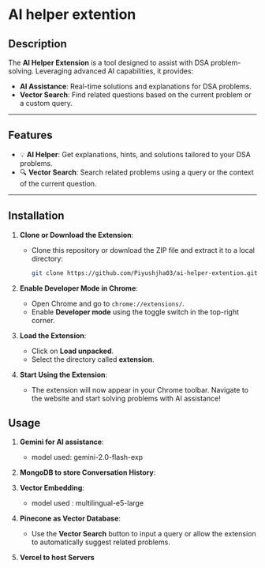 # AI helper extention

## Description

The **AI Helper Extension** is a tool designed to assist with DSA problem-solving. Leveraging advanced AI capabilities, it provides:

- **AI Assistance**: Real-time solutions and explanations for DSA problems.
- **Vector Search**: Find related questions based on the current problem or a custom query.

---

## Features

- 💡 **AI Helper**: Get explanations, hints, and solutions tailored to your DSA problems.
- 🔍 **Vector Search**: Search related problems using a query or the context of the current question.

---

## Installation

1. **Clone or Download the Extension**:

   - Clone this repository or download the ZIP file and extract it to a local directory:
     ```bash
     git clone https://github.com/Piyushjha03/ai-helper-extention.git
     ```

2. **Enable Developer Mode in Chrome**:

   - Open Chrome and go to `chrome://extensions/`.
   - Enable **Developer mode** using the toggle switch in the top-right corner.

3. **Load the Extension**:

   - Click on **Load unpacked**.
   - Select the directory called **extension**.

4. **Start Using the Extension**:
   - The extension will now appear in your Chrome toolbar. Navigate to the website and start solving problems with AI assistance!

## Usage

1. **Gemini for AI assistance**:

   - model used: gemini-2.0-flash-exp

2. **MongoDB to store Conversation History**:

3. **Vector Embedding**:

   - model used : multilingual-e5-large

4. **Pinecone as Vector Database**:

   - Use the **Vector Search** button to input a query or allow the extension to automatically suggest related problems.

5. **Vercel to host Servers**
